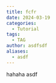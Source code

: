 ```yaml
---
title: fcfr
date: 2024-03-19
categories:
  - Tutorial
tags:
  - TAG
author: asdfsdf
aliases:
  - asdf
---
```


hahaha
asdf